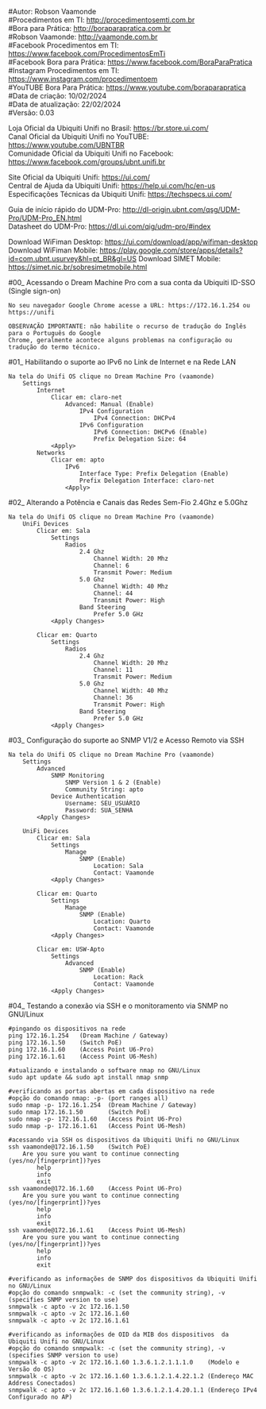 #Autor: Robson Vaamonde<br>
#Procedimentos em TI: http://procedimentosemti.com.br<br>
#Bora para Prática: http://boraparapratica.com.br<br>
#Robson Vaamonde: http://vaamonde.com.br<br>
#Facebook Procedimentos em TI: https://www.facebook.com/ProcedimentosEmTi<br>
#Facebook Bora para Prática: https://www.facebook.com/BoraParaPratica<br>
#Instagram Procedimentos em TI: https://www.instagram.com/procedimentoem<br>
#YouTUBE Bora Para Prática: https://www.youtube.com/boraparapratica<br>
#Data de criação: 10/02/2024<br>
#Data de atualização: 22/02/2024<br>
#Versão: 0.03

Loja Oficial da Ubiquiti Unifi no Brasil: https://br.store.ui.com/<br>
Canal Oficial da Ubiquiti Unifi no YouTUBE: https://www.youtube.com/UBNTBR<br>
Comunidade Oficial da Ubiquiti Unifi no Facebook: https://www.facebook.com/groups/ubnt.unifi.br

Site Oficial da Ubiquiti Unifi: https://ui.com/<br>
Central de Ajuda da Ubiquiti Unifi: https://help.ui.com/hc/en-us<br>
Especificações Técnicas da Ubiquiti Unifi: https://techspecs.ui.com/

Guia de início rápido do UDM-Pro: http://dl-origin.ubnt.com/qsg/UDM-Pro/UDM-Pro_EN.html<br>
Datasheet do UDM-Pro: https://dl.ui.com/qig/udm-pro/#index

Download WiFiman Desktop: https://ui.com/download/app/wifiman-desktop<br>
Download WiFiman Mobile: https://play.google.com/store/apps/details?id=com.ubnt.usurvey&hl=pt_BR&gl=US
Download SIMET Mobile: https://simet.nic.br/sobresimetmobile.html

#00_ Acessando o Dream Machine Pro com a sua conta da Ubiquiti ID-SSO (Single sign-on)<br>

	No seu navegador Google Chrome acesse a URL: https://172.16.1.254 ou https://unifi
	
	OBSERVAÇÃO IMPORTANTE: não habilite o recurso de tradução do Inglês para o Português do Google
	Chrome, geralmente acontece alguns problemas na configuração ou tradução do termo técnico.

#01_ Habilitando o suporte ao IPv6 no Link de Internet e na Rede LAN<br>

	Na tela do Unifi OS clique no Dream Machine Pro (vaamonde)
		Settings
			Internet
				Clicar em: claro-net
					Advanced: Manual (Enable)
						IPv4 Configuration
							IPv4 Connection: DHCPv4
						IPv6 Configuration
							IPv6 Connection: DHCPv6 (Enable)
							Prefix Delegation Size: 64 
				<Apply>
			Networks
				Clicar em: apto
					IPv6
						Interface Type: Prefix Delegation (Enable)
						Prefix Delegation Interface: claro-net
					<Apply>
	
#02_ Alterando a Potência e Canais das Redes Sem-Fio 2.4Ghz e 5.0Ghz<br>

	Na tela do Unifi OS clique no Dream Machine Pro (vaamonde)
		UniFi Devices
			Clicar em: Sala
				Settings
					Radios
						2.4 Ghz
							Channel Width: 20 Mhz
							Channel: 6
							Transmit Power: Medium
						5.0 Ghz
							Channel Width: 40 Mhz
							Channel: 44
							Transmit Power: High
						Band Steering
							Prefer 5.0 GHz
				<Apply Changes>

			Clicar em: Quarto
				Settings
					Radios
						2.4 Ghz
							Channel Width: 20 Mhz
							Channel: 11
							Transmit Power: Medium
						5.0 Ghz
							Channel Width: 40 Mhz
							Channel: 36
							Transmit Power: High
						Band Steering
							Prefer 5.0 GHz
				<Apply Changes>

#03_ Configuração do suporte ao SNMP V1/2 e Acesso Remoto via SSH<br>

	Na tela do Unifi OS clique no Dream Machine Pro (vaamonde)
		Settings
			Advanced
				SNMP Monitoring
					SNMP Version 1 & 2 (Enable)
					Community String: apto
				Device Authentication
					Username: SEU_USUÁRIO
					Password: SUA_SENHA
			<Apply Changes>
	
		UniFi Devices
			Clicar em: Sala
				Settings
					Manage
						SNMP (Enable)
							Location: Sala
							Contact: Vaamonde
				<Apply Changes>

			Clicar em: Quarto
				Settings
					Manage
						SNMP (Enable)
							Location: Quarto
							Contact: Vaamonde
				<Apply Changes>

			Clicar em: USW-Apto
				Settings
					Advanced
						SNMP (Enable)
							Location: Rack
							Contact: Vaamonde
				<Apply Changes>

#04_ Testando a conexão via SSH e o monitoramento via SNMP no GNU/Linux<br>

	#pingando os dispositivos na rede
	ping 172.16.1.254	(Dream Machine / Gateway)
	ping 172.16.1.50	(Switch PoE)
	ping 172.16.1.60	(Access Point U6-Pro)
	ping 172.16.1.61	(Access Point U6-Mesh)

	#atualizando e instalando o software nmap no GNU/Linux
	sudo apt update && sudo apt install nmap snmp

	#verificando as portas abertas em cada dispositivo na rede
	#opção do comando nmap: -p- (port ranges all)
	sudo nmap -p- 172.16.1.254	(Dream Machine / Gateway)
	sudo nmap 172.16.1.50		(Switch PoE)
	sudo nmap -p- 172.16.1.60	(Access Point U6-Pro)
	sudo nmap -p- 172.16.1.61	(Access Point U6-Mesh)

	#acessando via SSH os dispositivos da Ubiquiti Unifi no GNU/Linux
	ssh vaamonde@172.16.1.50	(Switch PoE)
		Are you sure you want to continue connecting (yes/no/[fingerprint])?yes
			help
			info
			exit
	ssh vaamonde@172.16.1.60	(Access Point U6-Pro)
		Are you sure you want to continue connecting (yes/no/[fingerprint])?yes
			help
			info
			exit
	ssh vaamonde@172.16.1.61	(Access Point U6-Mesh)
		Are you sure you want to continue connecting (yes/no/[fingerprint])?yes
			help
			info
			exit
	
	#verificando as informações de SNMP dos dispositivos da Ubiquiti Unifi no GNU/Linux
	#opção do comando snmpwalk: -c (set the community string), -v (specifies SNMP version to use)
	snmpwalk -c apto -v 2c 172.16.1.50
	snmpwalk -c apto -v 2c 172.16.1.60
	snmpwalk -c apto -v 2c 172.16.1.61

	#verificando as informações de OID da MIB dos dispositivos  da Ubiquiti Unifi no GNU/Linux
	#opção do comando snmpwalk: -c (set the community string), -v (specifies SNMP version to use)
	snmpwalk -c apto -v 2c 172.16.1.60 1.3.6.1.2.1.1.1.0	(Modelo e Versão do OS)
	snmpwalk -c apto -v 2c 172.16.1.60 1.3.6.1.2.1.4.22.1.2	(Endereço MAC Address Conectados)
	snmpwalk -c apto -v 2c 172.16.1.60 1.3.6.1.2.1.4.20.1.1	(Endereço IPv4 Configurado no AP)